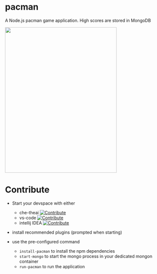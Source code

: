 # pacman
A Node.js pacman game application. High scores are stored in MongoDB


<img src="images/pacman.gif" width="368" height="480" />



# Contribute
- Start your devspace with either
  - che-theai [![Contribute](https://www.eclipse.org/che/contribute.svg)](https://devspaces.apps-crc.testing#https://github.com/joelapatatechaude/pacman)
  - vs-code [![Contribute](https://www.eclipse.org/che/contribute.svg)](https://devspaces.apps-crc.testing/#https://github.com/joelapatatechaude/pacman?che-editor=che-incubator/che-code/insiders)
  - intellij IDEA [![Contribute](https://www.eclipse.org/che/contribute.svg)](https://devspaces.apps-crc.testing/#https://github.com/joelapatatechaude/pacman?che-incubator/che-idea/latest)

- install recommended plugins (prompted when starting)

- use the pre-configured command
  - `install-pacman` to install the npm dependencies
  - `start-mongo` to start the mongo process in your dedicated mongon container
  - `run-pacman` to run the application

